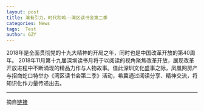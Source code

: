 ```yaml
---
layout: post
title: 湾有引力，时代和鸣——湾区读书会第二季
categories: News
tags:  Test
author: GZY
---
```


2018年是全面贯彻党的十九大精神的开局之年，同时也是中国改革开放的第40周年。 2018年11月第十九届深圳读书月将于以阅读的视角聚焦改革开放，展现改革开放进程中不断涌现的精品力作与人物故事。值此深圳文化盛事之际，凤凰网房产与招商蛇口特举办《湾区读书会第二季》活动，希冀通过阅读分享、精神交流，将知识化作力量传递出去。

*****

摘自[链接](http://sz.house.ifeng.com/column/news/wanqudushuhui)